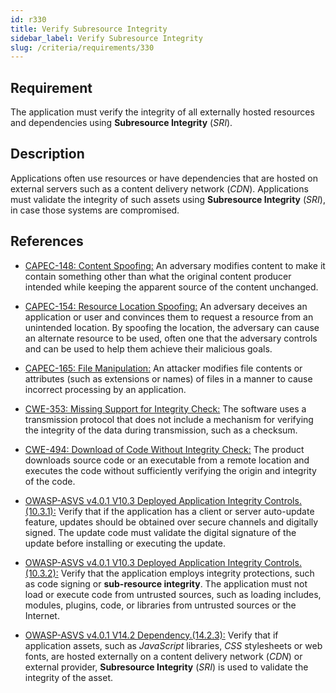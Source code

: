 ```yaml
---
id: r330
title: Verify Subresource Integrity
sidebar_label: Verify Subresource Integrity
slug: /criteria/requirements/330
---
```


## Requirement

The application must verify the integrity
of all externally hosted resources
and dependencies using **Subresource Integrity** (*SRI*).

## Description

Applications often use resources
or have dependencies
that are hosted on external servers
such as a content delivery network (*CDN*).
Applications must validate the integrity
of such assets using **Subresource Integrity** (*SRI*),
in case those systems are compromised.

## References

- [CAPEC-148: Content Spoofing:](http://capec.mitre.org/data/definitions/148.html)
  An adversary modifies content
  to make it contain something other than
  what the original content producer intended
  while keeping the apparent source
  of the content unchanged.

- [CAPEC-154: Resource Location Spoofing:](http://capec.mitre.org/data/definitions/154.html)
  An adversary deceives an application
  or user and convinces them
  to request a resource
  from an unintended location.
  By spoofing the location,
  the adversary
  can cause an alternate resource
  to be used,
  often one that the adversary controls
  and can be used to help them
  achieve their malicious goals.

- [CAPEC-165: File Manipulation:](http://capec.mitre.org/data/definitions/165.html)
  An attacker modifies file contents
  or attributes (such as extensions or names)
  of files in a manner to cause
  incorrect processing by an application.

- [CWE-353: Missing Support for Integrity Check:](https://cwe.mitre.org/data/definitions/353.html)
  The software uses a transmission protocol
  that does not include a mechanism
  for verifying the integrity of the data
  during transmission,
  such as a checksum.

- [CWE-494: Download of Code Without Integrity Check:](https://cwe.mitre.org/data/definitions/494.html)
  The product downloads source code
  or an executable from a remote location
  and executes the code
  without sufficiently verifying the origin
  and integrity of the code.

- [OWASP-ASVS v4.0.1 V10.3 Deployed Application Integrity Controls.(10.3.1):](https://owasp.org/www-pdf-archive/OWASP_Application_Security_Verification_Standard_4.0-en.pdf)
  Verify that if the application
  has a client or server auto-update feature,
  updates should be obtained over secure channels
  and digitally signed.
  The update code
  must validate the digital signature
  of the update before installing
  or executing the update.

- [OWASP-ASVS v4.0.1 V10.3 Deployed Application Integrity Controls.(10.3.2):](https://owasp.org/www-pdf-archive/OWASP_Application_Security_Verification_Standard_4.0-en.pdf)
  Verify that the application employs
  integrity protections,
  such as code signing
  or **sub-resource integrity**.
  The application
  must not load or execute code
  from untrusted sources,
  such as loading includes,
  modules, plugins, code,
  or libraries from untrusted sources
  or the Internet.

- [OWASP-ASVS v4.0.1 V14.2 Dependency.(14.2.3):](https://owasp.org/www-pdf-archive/OWASP_Application_Security_Verification_Standard_4.0-en.pdf)
  Verify that if application assets,
  such as *JavaScript* libraries,
  *CSS* stylesheets or web fonts,
  are hosted externally
  on a content delivery network (*CDN*) or external provider,
  **Subresource Integrity** (*SRI*)
  is used to validate the integrity
  of the asset.
